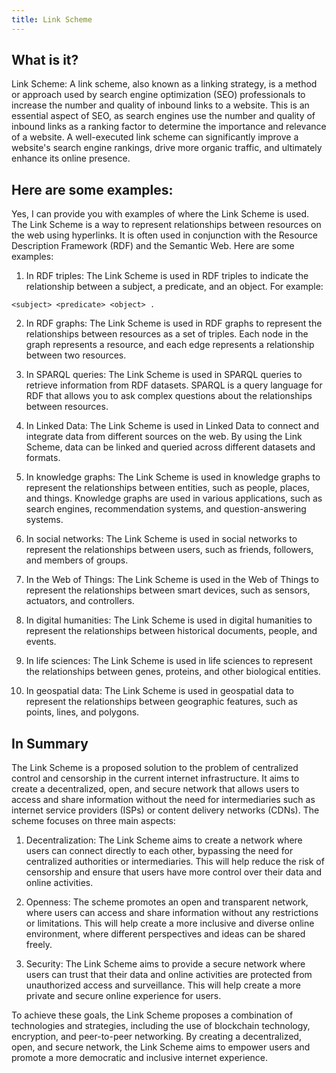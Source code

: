 ```yaml
---
title: Link Scheme
---
```




## What is it?

Link Scheme: A link scheme, also known as a linking strategy, is a method or approach used by search engine optimization (SEO) professionals to increase the number and quality of inbound links to a website. This is an essential aspect of SEO, as search engines use the number and quality of inbound links as a ranking factor to determine the importance and relevance of a website. A well-executed link scheme can significantly improve a website's search engine rankings, drive more organic traffic, and ultimately enhance its online presence.

## Here are some examples:

Yes, I can provide you with examples of where the Link Scheme is used. The Link Scheme is a way to represent relationships between resources on the web using hyperlinks. It is often used in conjunction with the Resource Description Framework (RDF) and the Semantic Web. Here are some examples:

1. In RDF triples: The Link Scheme is used in RDF triples to indicate the relationship between a subject, a predicate, and an object. For example:

```
<subject> <predicate> <object> .
```

2. In RDF graphs: The Link Scheme is used in RDF graphs to represent the relationships between resources as a set of triples. Each node in the graph represents a resource, and each edge represents a relationship between two resources.

3. In SPARQL queries: The Link Scheme is used in SPARQL queries to retrieve information from RDF datasets. SPARQL is a query language for RDF that allows you to ask complex questions about the relationships between resources.

4. In Linked Data: The Link Scheme is used in Linked Data to connect and integrate data from different sources on the web. By using the Link Scheme, data can be linked and queried across different datasets and formats.

5. In knowledge graphs: The Link Scheme is used in knowledge graphs to represent the relationships between entities, such as people, places, and things. Knowledge graphs are used in various applications, such as search engines, recommendation systems, and question-answering systems.

6. In social networks: The Link Scheme is used in social networks to represent the relationships between users, such as friends, followers, and members of groups.

7. In the Web of Things: The Link Scheme is used in the Web of Things to represent the relationships between smart devices, such as sensors, actuators, and controllers.

8. In digital humanities: The Link Scheme is used in digital humanities to represent the relationships between historical documents, people, and events.

9. In life sciences: The Link Scheme is used in life sciences to represent the relationships between genes, proteins, and other biological entities.

10. In geospatial data: The Link Scheme is used in geospatial data to represent the relationships between geographic features, such as points, lines, and polygons.

## In Summary

The Link Scheme is a proposed solution to the problem of centralized control and censorship in the current internet infrastructure. It aims to create a decentralized, open, and secure network that allows users to access and share information without the need for intermediaries such as internet service providers (ISPs) or content delivery networks (CDNs). The scheme focuses on three main aspects:

1. Decentralization: The Link Scheme aims to create a network where users can connect directly to each other, bypassing the need for centralized authorities or intermediaries. This will help reduce the risk of censorship and ensure that users have more control over their data and online activities.

2. Openness: The scheme promotes an open and transparent network, where users can access and share information without any restrictions or limitations. This will help create a more inclusive and diverse online environment, where different perspectives and ideas can be shared freely.

3. Security: The Link Scheme aims to provide a secure network where users can trust that their data and online activities are protected from unauthorized access and surveillance. This will help create a more private and secure online experience for users.

To achieve these goals, the Link Scheme proposes a combination of technologies and strategies, including the use of blockchain technology, encryption, and peer-to-peer networking. By creating a decentralized, open, and secure network, the Link Scheme aims to empower users and promote a more democratic and inclusive internet experience.